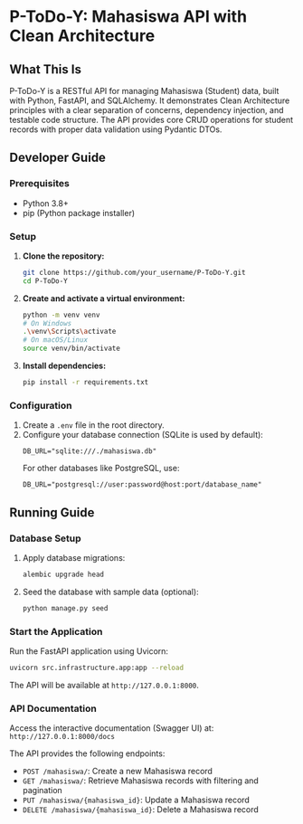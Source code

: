 # P-ToDo-Y: Mahasiswa API with Clean Architecture

## What This Is

P-ToDo-Y is a RESTful API for managing Mahasiswa (Student) data, built with Python, FastAPI, and SQLAlchemy. It demonstrates Clean Architecture principles with a clear separation of concerns, dependency injection, and testable code structure. The API provides core CRUD operations for student records with proper data validation using Pydantic DTOs.

## Developer Guide

### Prerequisites
- Python 3.8+
- pip (Python package installer)

### Setup

1. **Clone the repository:**
   ```bash
   git clone https://github.com/your_username/P-ToDo-Y.git
   cd P-ToDo-Y
   ```

2. **Create and activate a virtual environment:**
   ```bash
   python -m venv venv
   # On Windows
   .\venv\Scripts\activate
   # On macOS/Linux
   source venv/bin/activate
   ```

3. **Install dependencies:**
   ```bash
   pip install -r requirements.txt
   ```

### Configuration
1. Create a `.env` file in the root directory.
2. Configure your database connection (SQLite is used by default):
   ```
   DB_URL="sqlite:///./mahasiswa.db"
   ```
   For other databases like PostgreSQL, use:
   ```
   DB_URL="postgresql://user:password@host:port/database_name"
   ```

## Running Guide

### Database Setup
1. Apply database migrations:
   ```bash
   alembic upgrade head
   ```

2. Seed the database with sample data (optional):
   ```bash
   python manage.py seed
   ```

### Start the Application
Run the FastAPI application using Uvicorn:
```bash
uvicorn src.infrastructure.app:app --reload
```

The API will be available at `http://127.0.0.1:8000`.

### API Documentation
Access the interactive documentation (Swagger UI) at:
`http://127.0.0.1:8000/docs`

The API provides the following endpoints:
- `POST /mahasiswa/`: Create a new Mahasiswa record
- `GET /mahasiswa/`: Retrieve Mahasiswa records with filtering and pagination
- `PUT /mahasiswa/{mahasiswa_id}`: Update a Mahasiswa record
- `DELETE /mahasiswa/{mahasiswa_id}`: Delete a Mahasiswa record